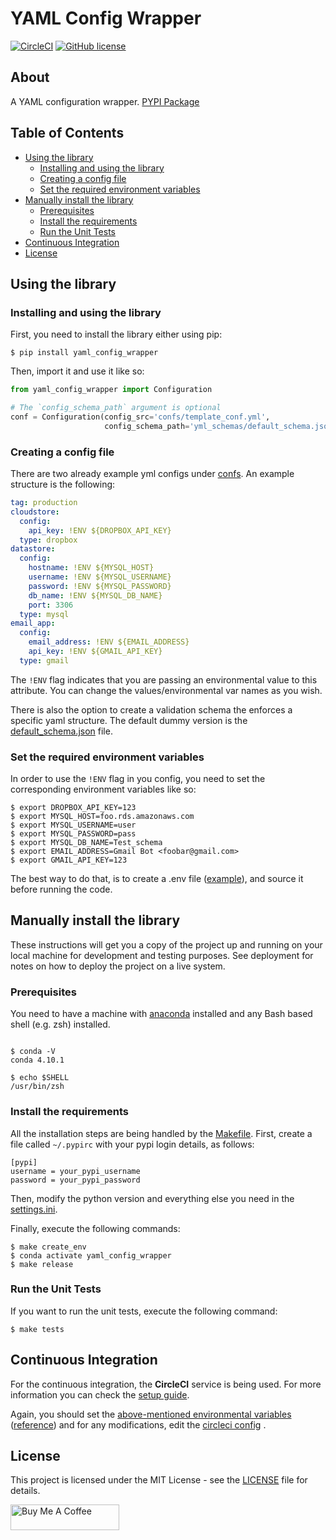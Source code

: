 # YAML Config Wrapper

[![CircleCI](https://circleci.com/gh/drkostas/yaml-config-wrapper/tree/master.svg?style=svg)](https://circleci.com/gh/drkostas/yaml-config-wrapper/tree/master)
[![GitHub license](https://img.shields.io/badge/license-Apache-blue.svg)](https://raw.githubusercontent.com/drkostas/yaml-config-wrapper/master/LICENSE)

## About <a name = "about"></a>

A YAML configuration
wrapper. [PYPI Package](https://pypi.org/project/yaml-config-wrapper/)

## Table of Contents

+ [Using the library](#using)
    + [Installing and using the library](#install_use)
    + [Creating a config file](#configuration)
    + [Set the required environment variables](#env_variables)
+ [Manually install the library](#manual_install)
    + [Prerequisites](#prerequisites)
    + [Install the requirements](#installing_req)
    + [Run the Unit Tests](#unit_tests)
+ [Continuous Integration](#ci)
+ [License](#license)

## Using the library <a name = "using"></a>

### Installing and using the library <a name = "install_use"></a>

First, you need to install the library either using pip:

```shell
$ pip install yaml_config_wrapper
```

Then, import it and use it like so:

```python
from yaml_config_wrapper import Configuration

# The `config_schema_path` argument is optional
conf = Configuration(config_src='confs/template_conf.yml',
                     config_schema_path='yml_schemas/default_schema.json')
```

### Creating a config file <a name = "configuration"></a>

There are two already example yml configs
under [confs](https://github.com/drkostas/yaml-config-wrapper/tree/master/confs). An example structure
is the following:

```yaml
tag: production
cloudstore:
  config:
    api_key: !ENV ${DROPBOX_API_KEY}
  type: dropbox
datastore:
  config:
    hostname: !ENV ${MYSQL_HOST}
    username: !ENV ${MYSQL_USERNAME}
    password: !ENV ${MYSQL_PASSWORD}
    db_name: !ENV ${MYSQL_DB_NAME}
    port: 3306
  type: mysql
email_app:
  config:
    email_address: !ENV ${EMAIL_ADDRESS}
    api_key: !ENV ${GMAIL_API_KEY}
  type: gmail
```

The `!ENV` flag indicates that you are passing an environmental value to this attribute. You can change
the values/environmental var names as you wish.

There is also the option to create a validation schema the enforces a specific yaml structure. The
default dummy version is
the [default_schema.json](https://raw.githubusercontent.com/drkostas/yaml-config-wrapper/master/yaml_config_wrapper/default_schema.json)
file.

### Set the required environment variables <a name = "env_variables"></a>

In order to use the `!ENV` flag in you config, you need to set the corresponding environment variables
like so:

```shell
$ export DROPBOX_API_KEY=123
$ export MYSQL_HOST=foo.rds.amazonaws.com
$ export MYSQL_USERNAME=user
$ export MYSQL_PASSWORD=pass
$ export MYSQL_DB_NAME=Test_schema
$ export EMAIL_ADDRESS=Gmail Bot <foobar@gmail.com>
$ export GMAIL_API_KEY=123
```

The best way to do that, is to create a .env
file ([example](https://raw.githubusercontent.com/drkostas/yaml-config-wrapper/master/env_example)),
and source it before running the code.

## Manually install the library <a name = "manual_install"></a>

These instructions will get you a copy of the project up and running on your local machine for
development and testing purposes. See deployment for notes on how to deploy the project on a live
system.

### Prerequisites <a name = "prerequisites"></a>

You need to have a machine with
[anaconda](https://docs.conda.io/projects/conda/en/latest/user-guide/install/index.html) installed and
any Bash based shell (e.g. zsh) installed.

```ShellSession

$ conda -V
conda 4.10.1

$ echo $SHELL
/usr/bin/zsh

```

### Install the requirements <a name = "installing_req"></a>

All the installation steps are being handled by
the [Makefile](https://raw.githubusercontent.com/drkostas/yaml-config-wrapper/master/Makefile). First,
create a file called `~/.pypirc` with your pypi login details, as follows:

```
[pypi]
username = your_pypi_username
password = your_pypi_password
```

Then, modify the python version and everything else you need in
the [settings.ini](https://raw.githubusercontent.com/drkostas/yaml-config-wrapper/master/settings.ini).

Finally, execute the following commands:

```ShellSession
$ make create_env
$ conda activate yaml_config_wrapper
$ make release
```

### Run the Unit Tests <a name = "unit_tests"></a>

If you want to run the unit tests, execute the following command:

```ShellSession
$ make tests
```

## Continuous Integration <a name = "ci"></a>

For the continuous integration, the <b>CircleCI</b> service is being used. For more information you can
check the [setup guide](https://circleci.com/docs/2.0/language-python/).

Again, you should set
the [above-mentioned environmental variables](#env_variables) ([reference](https://circleci.com/docs/2.0/env-vars/#setting-an-environment-variable-in-a-context))
and for any modifications, edit
the [circleci config](https://raw.githubusercontent.com/drkostas/yaml-config-wrapper/master/.circleci/config.yml)
.

## License <a name = "license"></a>

This project is licensed under the MIT License - see
the [LICENSE](https://raw.githubusercontent.com/drkostas/yaml-config-wrapper/master/LICENSE) file for
details.

<a href="https://www.buymeacoffee.com/drkostas" target="_blank"><img src="https://cdn.buymeacoffee.com/buttons/default-orange.png" alt="Buy Me A Coffee" height="41" width="174"></a>
